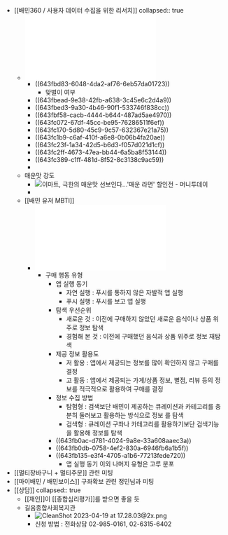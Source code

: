 - [[배민360 / 사용자 데이터 수집을 위한 리서치]]
  collapsed:: true
	- ![2022년 식품소비행태조사 결과발표대회.pdf](../assets/2022년_식품소비행태조사_결과발표대회_1681898795890_0.pdf)
		- ((643fbd83-6048-4da2-af76-6eb57da01723))
			- 맞벌이 여부
		- ((643fbead-9e38-42fb-a638-3c45e6c2d4a9))
		- ((643fbed3-9a30-4b46-90f1-533746f838cc))
		- ((643fbf58-cacb-4444-b644-487ad5ae4970))
		- ((643fc072-67df-45cc-be95-76286511f6ef))
		- ((643fc170-5d80-45c9-9c57-632367e21a75))
		- ((643fc1b9-c6af-410f-a6e8-0b06b4fa20ae))
		- ((643fc23f-1a34-42d5-b6d3-f057d021d1cf))
		- ((643fc2ff-4673-47ea-bb44-6a5ba8f53144))
		- ((643fc389-c1ff-481d-8f52-8c3138c9ac59))
		-
	- 매운맛 강도
		- ![이마트, 극한의 매운맛 선보인다…'매운 라면' 할인전 - 머니투데이](https://thumb.mt.co.kr/06/2022/01/2022010209215612441_2.jpg)
		-
	- [[배민 유저 MBTI]]
		- ![배민 고객 Segmentation.pdf](../assets/배민_고객_Segmentation_1681895396092_0.pdf)
			- 구매 행동 유형
				- 앱 실행 동기
					- 자연 실행 : 푸시를 통하지 않은 자발적 앱 실행
					- 푸시 실행 : 푸시를 보고 앱 실행
				- 탐색 우선순위
					- 새로운 것 : 이전에 구매하지 않았던 새로운 음식이나 상품 위주로 정보 탐색
					- 경험해 본 것 : 이전에 구매했던 음식과 상품 위주로 정보 재탐색
				- 제공 정보 활용도
					- 저 활용 : 앱에서 제공되는 정보를 많이 확인하지 않고 구매를 결정
					- 고 활동 : 앱에서 제공되는 가게/상품 정보, 별점, 리뷰 등의 정보를 적극적으로 활용하여 구매를 결정
				- 정보 수집 방법
					- 탐험형 : 검색보단 배민이 제공하는 큐레이션과 카테고리를 충분히 둘러보고 활용하는 방식으로 정보 를 탐색
					- 검색형 : 큐레이션 구좌나 카테고리를 활용하기보단 검색기능을 활용해 정보를 탐색
				- ((643fb0ac-d781-4024-9a8e-33a608aaec3a))
				- ((643fb0db-0758-4ef2-830a-6946fb6a1b5f))
				- ((643fb135-e3f4-4705-a1b6-77213fede720))
					- 앱 실행 동기 이외 나머지 유형은 고루 분포
- [[멀티장바구니 + 멀티주문]] 관련 미팅
- [[마이배민 / 배민보이스]] 구좌확보 관련 정민님과 미팅
- [[상담]]
  collapsed:: true
	- [[재인]]이 [[종합심리평가]]를 받으면 좋을 듯
	- 길음종합사회복지관
		- ![CleanShot 2023-04-19 at 17.28.03@2x.png](../assets/CleanShot_2023-04-19_at_17.28.03@2x_1681892920291_0.png)
		- 신청 방법 : 전화상담 02-985-0161, 02-6315-6402